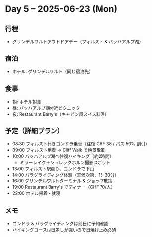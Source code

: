 # Day 5 – 2025-06-23 (Mon)

## 行程
- グリンデルワルトアウトドアデー（フィルスト & バッハアルプ湖）

## 宿泊
- ホテル: グリンデルワルト（同じ宿泊先）

## 食事
- 朝: ホテル朝食
- 昼: バッハアルプ湖付近ピクニック
- 夜: Restaurant Barry's（キャビン風スイス料理）

## 予定（詳細プラン）
- 08:30 フィルスト行きゴンドラ乗車（往復 CHF 38 / パス 50% 割引）
- 09:00 フィルスト到着 → Cliff Walk で絶景散策
- 10:00 バッハアルプ湖へ往復ハイキング（約2時間）
  - ミラーレイク＋シュレックホルン撮影スポット
- 13:00 フィルスト駅戻り、ゴンドラで下山
- 14:00 パラグライディング体験（天候次第、15–30分）
- 16:00 グリンデルワルトターミナル & ショップ散策
- 19:00 Restaurant Barry's でディナー（CHF 70/人）
- 22:00 ホテル帰着・就寝

## メモ
- ゴンドラ & パラグライディングは前日に予約確認
- ハイキングコースは日差しが強いので日焼け止め必須 